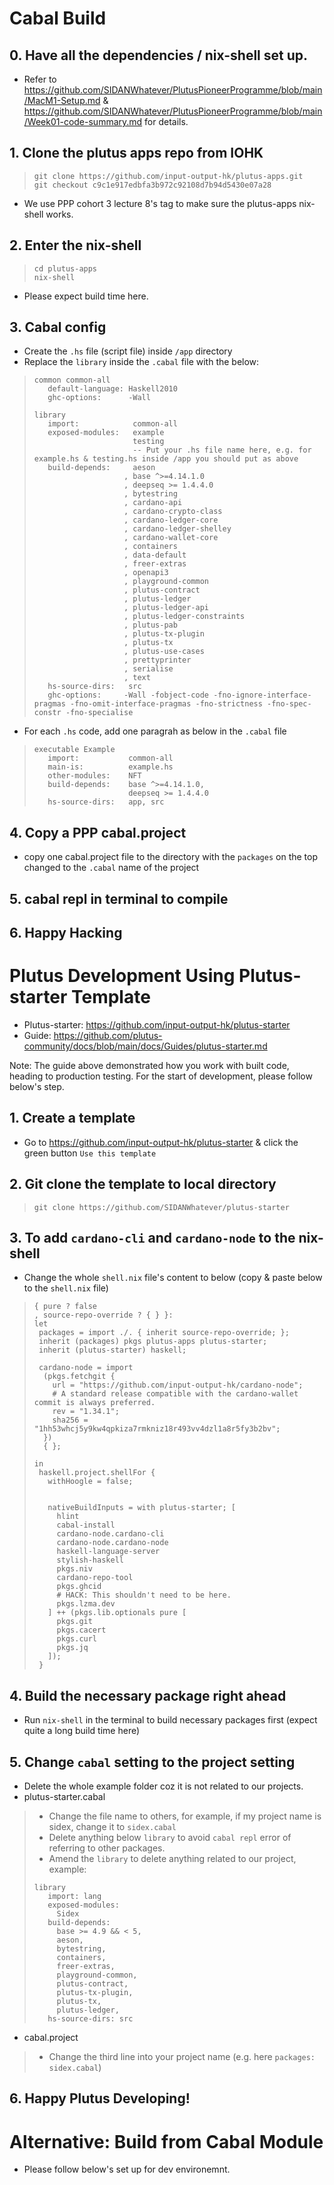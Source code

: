 # Cabal Build
## 0. Have all the dependencies / nix-shell set up.
* Refer to https://github.com/SIDANWhatever/PlutusPioneerProgramme/blob/main/MacM1-Setup.md & https://github.com/SIDANWhatever/PlutusPioneerProgramme/blob/main/Week01-code-summary.md for details.

## 1. Clone the plutus apps repo from IOHK
>```
>git clone https://github.com/input-output-hk/plutus-apps.git
>git checkout c9c1e917edbfa3b972c92108d7b94d5430e07a28
>```
* We use PPP cohort 3 lecture 8's tag to make sure the plutus-apps nix-shell works.

## 2. Enter the nix-shell
>```
>cd plutus-apps
>nix-shell
>```
* Please expect build time here.

## 3. Cabal config
* Create the `.hs` file (script file) inside `/app` directory
* Replace the `library` inside the `.cabal` file with the below:
>```cabal
>common common-all
>    default-language: Haskell2010
>    ghc-options:      -Wall
>
>library
>    import:            common-all                   
>    exposed-modules:   example
>                       testing
>                       -- Put your .hs file name here, e.g. for example.hs & testing.hs inside /app you should put as above
>    build-depends:     aeson
>                     , base ^>=4.14.1.0
>                     , deepseq >= 1.4.4.0
>                     , bytestring
>                     , cardano-api
>                     , cardano-crypto-class
>                     , cardano-ledger-core
>                     , cardano-ledger-shelley
>                     , cardano-wallet-core
>                     , containers
>                     , data-default
>                     , freer-extras
>                     , openapi3
>                     , playground-common
>                     , plutus-contract
>                     , plutus-ledger
>                     , plutus-ledger-api
>                     , plutus-ledger-constraints
>                     , plutus-pab
>                     , plutus-tx-plugin
>                     , plutus-tx
>                     , plutus-use-cases
>                     , prettyprinter
>                     , serialise
>                     , text
>    hs-source-dirs:   src
>    ghc-options:     -Wall -fobject-code -fno-ignore-interface-pragmas -fno-omit-interface-pragmas -fno-strictness -fno-spec-constr -fno-specialise
>

* For each `.hs` code, add one paragrah as below in the `.cabal` file
>```cabal
>executable Example
>    import:           common-all
>    main-is:          example.hs
>    other-modules:    NFT
>    build-depends:    base ^>=4.14.1.0,
>                      deepseq >= 1.4.4.0
>    hs-source-dirs:   app, src
>```

## 4. Copy a PPP cabal.project
* copy one cabal.project file to the directory with the `packages` on the top changed to the `.cabal` name of the project

## 5. cabal repl in terminal to compile

## 6. Happy Hacking

# Plutus Development Using Plutus-starter Template



* Plutus-starter: https://github.com/input-output-hk/plutus-starter
* Guide: https://github.com/plutus-community/docs/blob/main/docs/Guides/plutus-starter.md

Note: The guide above demonstrated how you work with built code, heading to production testing. For the start of development, please follow below's step.

## 1. Create a template
* Go to https://github.com/input-output-hk/plutus-starter & click the green button `Use this template`

## 2. Git clone the template to local directory
>```
>git clone https://github.com/SIDANWhatever/plutus-starter
>```

## 3. To add `cardano-cli` and `cardano-node` to the nix-shell
* Change the whole `shell.nix` file's content to below (copy & paste below to the `shell.nix` file)
>```
>{ pure ? false
>, source-repo-override ? { } }:
>let
>  packages = import ./. { inherit source-repo-override; };
>  inherit (packages) pkgs plutus-apps plutus-starter;
>  inherit (plutus-starter) haskell;
>  
>  cardano-node = import
>   (pkgs.fetchgit {
>     url = "https://github.com/input-output-hk/cardano-node";
>     # A standard release compatible with the cardano-wallet commit is always preferred.
>     rev = "1.34.1";
>     sha256 = "1hh53whcj5y9kw4qpkiza7rmkniz18r493vv4dzl1a8r5fy3b2bv";
>   })
>   { };
>
>in
>  haskell.project.shellFor {
>    withHoogle = false;
>    
>    
>    nativeBuildInputs = with plutus-starter; [
>      hlint
>      cabal-install
>      cardano-node.cardano-cli
>      cardano-node.cardano-node
>      haskell-language-server
>      stylish-haskell
>      pkgs.niv
>      cardano-repo-tool
>      pkgs.ghcid
>      # HACK: This shouldn't need to be here.
>      pkgs.lzma.dev
>    ] ++ (pkgs.lib.optionals pure [
>      pkgs.git
>      pkgs.cacert
>      pkgs.curl
>      pkgs.jq
>    ]);
>  }
>```

## 4. Build the necessary package right ahead
* Run `nix-shell` in the terminal to build necessary packages first (expect quite a long build time here)

## 5. Change `cabal` setting to the project setting
* Delete the whole example folder coz it is not related to our projects.
* plutus-starter.cabal
> * Change the file name to others, for example, if my project name is sidex, change it to `sidex.cabal`
> * Delete anything below `library` to avoid `cabal repl` error of referring to other packages.
> * Amend the `library` to delete anything related to our project, example:
> ```
> library
>    import: lang
>    exposed-modules:
>      Sidex
>    build-depends:
>      base >= 4.9 && < 5,
>      aeson,
>      bytestring,
>      containers,
>      freer-extras,
>      playground-common,
>      plutus-contract,
>      plutus-tx-plugin,
>      plutus-tx,
>      plutus-ledger,
>    hs-source-dirs: src
> 
* cabal.project
> * Change the third line into your project name (e.g. here `packages: sidex.cabal`)

## 6. Happy Plutus Developing!

# Alternative: Build from Cabal Module
* Please follow below's set up for dev environemnt.
